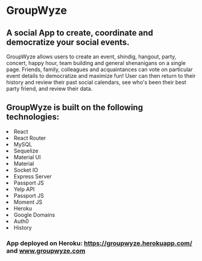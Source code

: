 # GroupWyze

## A social App to create, coordinate and democratize your social events. 

GroupWyze allows users to create an event, shindig, hangout, party, concert, happy hour, team building and general shenanigans on a single page. Friends, family, colleagues and acquaintances can vote on particular event details to democratize and maximize fun! User can then return to their history and review their past social calendars, see who's been their best party friend, and review their data. 

## GroupWyze is built on the following technologies:
<li>React</li>
<li>React Router </li>
<li>MySQL </li>
<li>Sequelize </li>
<li>Material UI </li>
<li>Material </li>
<li>Socket IO </li>
<li>Express Server </li>
<li>Passport JS </li>
<li>Yelp API </li>
<li>Passport JS </li>
<li>Moment JS </li>
<li>Heroku </li>
<li>Google Domains </li>
<li>Auth0 </il>
<li>History </il>

### App deployed on Heroku: <a href="https://groupwyze.herokuapp.com/"> https://groupwyze.herokuapp.com/ </a> and www.groupwyze.com 
